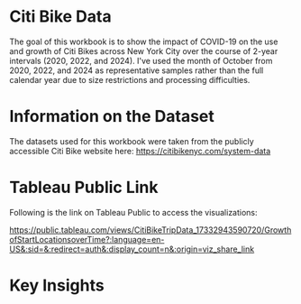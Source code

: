 # Citi Bike Data
The goal of this workbook is to show the impact of COVID-19 on the use and growth of Citi Bikes across New York City over the course of 2-year intervals (2020, 2022, and 2024). I've used the month of October from 2020, 2022, and 2024 as representative samples rather than the full calendar year due to size restrictions and processing difficulties.

# Information on the Dataset
The datasets used for this workbook were taken from the publicly accessible Citi Bike website here: https://citibikenyc.com/system-data 

# Tableau Public Link
Following is the link on Tableau Public to access the visualizations:

https://public.tableau.com/views/CitiBikeTripData_17332943590720/GrowthofStartLocationsoverTime?:language=en-US&:sid=&:redirect=auth&:display_count=n&:origin=viz_share_link

# Key Insights



